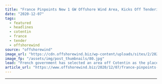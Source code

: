 ```yaml
---
title: "France Pinpoints New 1 GW Offshore Wind Area, Kicks Off Tendering Process"
date: "2020-12-07"
tags: 
  - featured
  - headlines
  - cotentin
  - france
  - tender
  - offshorewind
source: "offshorewind"
image_url: "https://cdn.offshorewind.biz/wp-content/uploads/sites/2/2020/12/07112002/illustration_wpd.jpg"
image_fp: "/assets/img/post_thumbnails/80.jpg"
lead: "French government has selected an area off Cotentin as the place where its eighth"
article_url: "https://www.offshorewind.biz/2020/12/07/france-pinpoints-new-1-gw-offshore-wind-area-kicks-off-tendering-process/"
---
```


---
